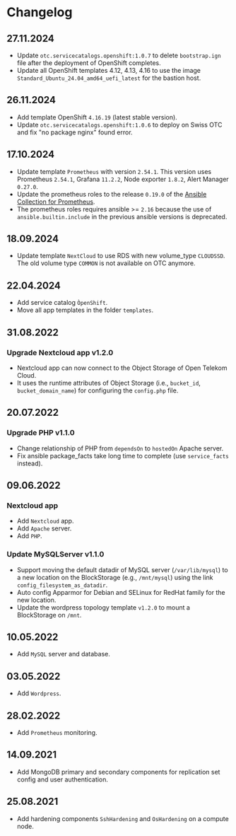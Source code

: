 # Changelog

## 27.11.2024

* Update `otc.servicecatalogs.openshift:1.0.7` to delete `bootstrap.ign` file after the deployment of OpenShift completes.
* Update all OpenShift templates 4.12, 4.13, 4.16 to use the image `Standard_Ubuntu_24.04_amd64_uefi_latest` for the bastion host.

## 26.11.2024

* Add template OpenShift `4.16.19` (latest stable version).
* Update `otc.servicecatalogs.openshift:1.0.6` to deploy on Swiss OTC and fix "no package nginx" found error.

## 17.10.2024

* Update template `Prometheus` with version `2.54.1`. This version uses Prometheus `2.54.1`, Grafana `11.2.2`, Node exporter `1.8.2`, Alert Manager `0.27.0`.
* Update the prometheus roles to the release `0.19.0` of the [Ansible Collection for Prometheus](https://github.com/prometheus-community/ansible).
* The prometheus roles requires ansible >= `2.16` because the use of `ansible.builtin.include` in the previous ansible versions is deprecated.

## 18.09.2024

* Update template `NextCloud` to use RDS with new volume_type `CLOUDSSD`. The old volume type `COMMON` is not available on OTC anymore.

## 22.04.2024

* Add service catalog `ÒpenShift`.
* Move all app templates in the folder `templates`.

## 31.08.2022

### Upgrade Nextcloud app v1.2.0

* Nextcloud app can now connect to the Object Storage of Open Telekom Cloud.
* It uses the runtime attributes of Object Storage (i.e., `bucket_id`, `bucket_domain_name`) for configuring the `config.php` file.

## 20.07.2022

### Upgrade PHP v1.1.0

* Change relationship of PHP from `dependsOn` to `hostedOn` Apache server.
* Fix ansible package_facts take long time to complete (use `service_facts` instead).

## 09.06.2022

### Nextcloud app

* Add `Nextcloud` app.
* Add `Apache` server.
* Add `PHP`.

### Update MySQLServer v1.1.0

* Support moving the default datadir of MySQL server (`/var/lib/mysql`) to a new location on the BlockStorage (e.g., `/mnt/mysql`) using the link `config_filesystem_as_datadir`.
* Auto config Apparmor for Debian and SELinux for RedHat family for the new location.
* Update the wordpress topology template `v1.2.0` to mount a BlockStorage on `/mnt`.

## 10.05.2022

* Add `MySQL` server and database.

## 03.05.2022

* Add `Wordpress`.

## 28.02.2022

* Add `Prometheus` monitoring.

## 14.09.2021

* Add MongoDB primary and secondary components for replication set config and user authentication.

## 25.08.2021

* Add hardening components `SshHardening` and `OsHardening` on a compute node.
